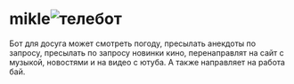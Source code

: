 # mikle![телебот](https://user-images.githubusercontent.com/119456890/213022170-1d2f0085-99bf-435b-9b5a-5a7926d7ddfd.png)
Бот для досуга может смотреть погоду, пресылать анекдоты по запросу, пресылать по запросу новинки кино,
 перенаправлят  на сайт с музыкой, новостями и на видео с ютуба. А также  направляет на работа бай.
